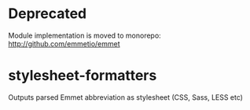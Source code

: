 # Deprecated

Module implementation is moved to monorepo: http://github.com/emmetio/emmet

# stylesheet-formatters
Outputs parsed Emmet abbreviation as stylesheet (CSS, Sass, LESS etc)
